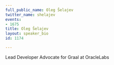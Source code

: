 ```yaml
---
full_public_name: Oleg Šelajev
twitter_name: shelajev
events:
- 1675
title: Oleg Šelajev
layout: speaker_bio
id: 1174

---
```

Lead Developer Advocate for Graal at OracleLabs